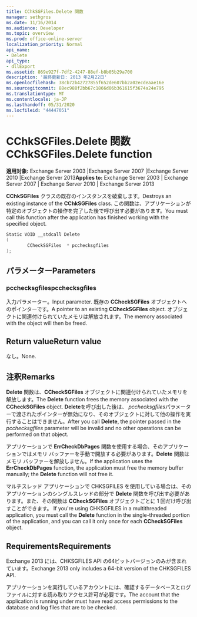 ```yaml
---
title: CChkSGFiles.Delete 関数
manager: sethgros
ms.date: 11/16/2014
ms.audience: Developer
ms.topic: overview
ms.prod: office-online-server
localization_priority: Normal
api_name:
- Delete
api_type:
- dllExport
ms.assetid: 869e927f-7df2-4247-88ef-b8b05b29a700
description: '最終更新日: 2013 年2月22日'
ms.openlocfilehash: 38cb72b42727855f652de607bb2a02ecdeaae16e
ms.sourcegitcommit: 88ec988f2bb67c1866d06b361615f3674a24e795
ms.translationtype: MT
ms.contentlocale: ja-JP
ms.lasthandoff: 05/31/2020
ms.locfileid: "44447051"
---
```

# <a name="cchksgfilesdelete-function"></a><span data-ttu-id="5dba0-103">CChkSGFiles.Delete 関数</span><span class="sxs-lookup"><span data-stu-id="5dba0-103">CChkSGFiles.Delete function</span></span>

<span data-ttu-id="5dba0-104">**適用対象:** Exchange Server 2003 |Exchange Server 2007 |Exchange Server 2010 |Exchange Server 2013</span><span class="sxs-lookup"><span data-stu-id="5dba0-104">**Applies to:** Exchange Server 2003 | Exchange Server 2007 | Exchange Server 2010 | Exchange Server 2013</span></span>
  
<span data-ttu-id="5dba0-105">**CChkSGFiles** クラスの既存のインスタンスを破棄します。</span><span class="sxs-lookup"><span data-stu-id="5dba0-105">Destroys an existing instance of the **CChkSGFiles** class.</span></span> <span data-ttu-id="5dba0-106">この関数は、アプリケーションが特定のオブジェクトの操作を完了した後で呼び出す必要があります。</span><span class="sxs-lookup"><span data-stu-id="5dba0-106">You must call this function after the application has finished working with the specified object.</span></span> 
  
```cs
Static VOID __stdcall Delete 
(
        CCheckSGFiles  * pcchecksgfiles
);

```

## <a name="parameters"></a><span data-ttu-id="5dba0-107">パラメーター</span><span class="sxs-lookup"><span data-stu-id="5dba0-107">Parameters</span></span>

### <a name="pcchecksgfiles"></a><span data-ttu-id="5dba0-108">pcchecksgfiles</span><span class="sxs-lookup"><span data-stu-id="5dba0-108">pcchecksgfiles</span></span> 
  
<span data-ttu-id="5dba0-109">入力パラメーター。</span><span class="sxs-lookup"><span data-stu-id="5dba0-109">Input parameter.</span></span> <span data-ttu-id="5dba0-110">既存の **CCheckSGFiles** オブジェクトへのポインターです。</span><span class="sxs-lookup"><span data-stu-id="5dba0-110">A pointer to an existing **CCheckSGFiles** object.</span></span> <span data-ttu-id="5dba0-111">オブジェクトに関連付けられていたメモリは解放されます。</span><span class="sxs-lookup"><span data-stu-id="5dba0-111">The memory associated with the object will then be freed.</span></span> 
    
## <a name="return-value"></a><span data-ttu-id="5dba0-112">Return value</span><span class="sxs-lookup"><span data-stu-id="5dba0-112">Return value</span></span>

<span data-ttu-id="5dba0-113">なし。</span><span class="sxs-lookup"><span data-stu-id="5dba0-113">None.</span></span>
  
## <a name="remarks"></a><span data-ttu-id="5dba0-114">注釈</span><span class="sxs-lookup"><span data-stu-id="5dba0-114">Remarks</span></span>

<span data-ttu-id="5dba0-115">**Delete** 関数は、**CCheckSGFiles** オブジェクトに関連付けられていたメモリを解放します。</span><span class="sxs-lookup"><span data-stu-id="5dba0-115">The **Delete** function frees the memory associated with the **CCheckSGFiles** object.</span></span> <span data-ttu-id="5dba0-116">**Delete**を呼び出した後は、 *pcchecksgfiles*パラメーターで渡されたポインターが無効になり、そのオブジェクトに対して他の操作を実行することはできません。</span><span class="sxs-lookup"><span data-stu-id="5dba0-116">After you call **Delete**, the pointer passed in the  *pcchecksgfiles*  parameter will be invalid and no other operations can be performed on that object.</span></span> 
  
<span data-ttu-id="5dba0-117">アプリケーションで **ErrCheckDbPages** 関数を使用する場合、そのアプリケーションではメモリ バッファーを手動で開放する必要があります。**Delete** 関数はメモリ バッファーを解放しません。</span><span class="sxs-lookup"><span data-stu-id="5dba0-117">If the application uses the **ErrCheckDbPages** function, the application must free the memory buffer manually; the **Delete** function will not free it.</span></span> 
  
<span data-ttu-id="5dba0-118">マルチスレッド アプリケーションで CHKSGFILES を使用している場合は、そのアプリケーションのシングルスレッドの部分で **Delete** 関数を呼び出す必要があります。また、その関数は **CCheckSGFiles** オブジェクトごとに 1 回だけ呼び出すことができます。 </span><span class="sxs-lookup"><span data-stu-id="5dba0-118">If you're using CHKSGFILES in a multithreaded application, you must call the **Delete** function in the single-threaded portion of the application, and you can call it only once for each **CCheckSGFiles** object.</span></span> 
  
## <a name="requirements"></a><span data-ttu-id="5dba0-119">Requirements</span><span class="sxs-lookup"><span data-stu-id="5dba0-119">Requirements</span></span>

<span data-ttu-id="5dba0-120">Exchange 2013 には、CHKSGFILES API の64ビットバージョンのみが含まれています。</span><span class="sxs-lookup"><span data-stu-id="5dba0-120">Exchange 2013 only includes a 64-bit version of the CHKSGFILES API.</span></span>
  
<span data-ttu-id="5dba0-121">アプリケーションを実行しているアカウントには、確認するデータベースとログ ファイルに対する読み取りアクセス許可が必要です。</span><span class="sxs-lookup"><span data-stu-id="5dba0-121">The account that the application is running under must have read access permissions to the database and log files that are to be checked.</span></span>
  

